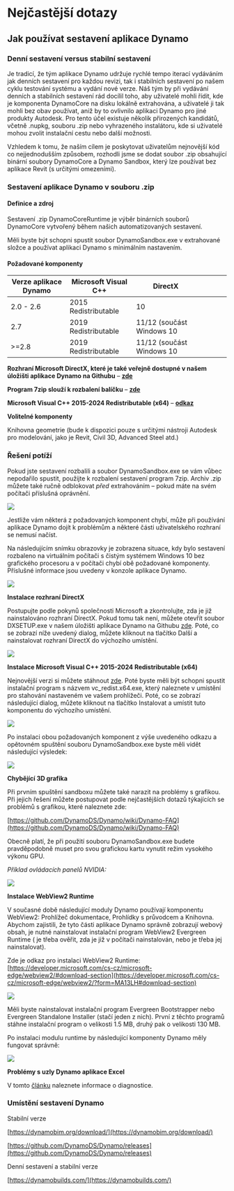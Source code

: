 # Nejčastější dotazy

## Jak používat sestavení aplikace Dynamo

### Denní sestavení versus stabilní sestavení

Je tradicí, že tým aplikace Dynamo udržuje rychlé tempo iterací vydáváním jak denních sestavení pro každou revizi, tak i stabilních sestavení po našem cyklu testování systému a vydání nové verze. Náš tým by při vydávání denních a stabilních sestavení rád docílil toho, aby uživatelé mohli řídit, kde je komponenta DynamoCore na disku lokálně extrahována, a uživatelé ji tak mohli bez obav používat, aniž by to ovlivnilo aplikaci Dynamo pro jiné produkty Autodesk. Pro tento účel existuje několik přirozených kandidátů, včetně .nupkg, souboru .zip nebo vyhrazeného instalátoru, kde si uživatelé mohou zvolit instalační cestu nebo další možnosti.

Vzhledem k tomu, že naším cílem je poskytovat uživatelům nejnovější kód co nejjednodušším způsobem, rozhodli jsme se dodat soubor .zip obsahující binární soubory DynamoCore a Dynamo Sandbox, který lze používat bez aplikace Revit (s určitými omezeními).

### Sestavení aplikace Dynamo v souboru .zip

#### Definice a zdroj

Sestavení .zip DynamoCoreRuntime je výběr binárních souborů DynamoCore vytvořený během našich automatizovaných sestavení.

Měli byste být schopni spustit soubor DynamoSandbox.exe v extrahované složce a používat aplikaci Dynamo s minimálním nastavením.

#### Požadované komponenty

| Verze aplikace Dynamo | Microsoft Visual C++ | DirectX                         |   |   |   |   |
|    --------------     | -------------------- | ------------------------------- | - | - | - | - | 
| 2.0 - 2.6             | 2015 Redistributable | 10                              |   |   |   |   | 
| 2.7                   | 2019 Redistributable | 11/12 (součást Windows 10       |   |   |   |   | 
| >=2.8                 | 2019 Redistributable | 11/12 (součást Windows 10       |   |   |   |   |

**Rozhraní Microsoft DirectX, které je také veřejně dostupné v našem úložišti aplikace Dynamo na Githubu** – [**zde**](https://github.com/DynamoDS/Dynamo/tree/master/tools/install/Extra/DirectX)

**Program 7zip slouží k rozbalení balíčku** – [**zde**](https://www.7-zip.org/download.html)

**Microsoft Visual C++ 2015-2024 Redistributable (x64)** – [**odkaz**](https://aka.ms/vs/17/release/vc_redist.x64.exe)

**Volitelné komponenty**

Knihovna geometrie (bude k dispozici pouze s určitými nástroji Autodesk pro modelování, jako je Revit, Civil 3D, Advanced Steel atd.)

### Řešení potíží

Pokud jste sestavení rozbalili a soubor DynamoSandbox.exe se vám vůbec nepodařilo spustit, použijte k rozbalení sestavení program 7zip. Archiv .zip můžete také ručně odblokovat _před_ extrahováním – pokud máte na svém počítači příslušná oprávnění.

![](images/a-7/dynamo-builds-1.png)

Jestliže vám některá z požadovaných komponent chybí, může při používání aplikace Dynamo dojít k problémům a některé části uživatelského rozhraní se nemusí načíst.

Na následujícím snímku obrazovky je zobrazena situace, kdy bylo sestavení rozbaleno na virtuálním počítači s čistým systémem Windows 10 bez grafického procesoru a v počítači chybí obě požadované komponenty. Příslušné informace jsou uvedeny v konzole aplikace Dynamo.

![](images/a-7/dynamo-builds-2.png)

**Instalace rozhraní DirectX**

Postupujte podle pokynů společnosti Microsoft a zkontrolujte, zda je již nainstalováno rozhraní DirectX. Pokud tomu tak není, můžete otevřít soubor DXSETUP.exe v našem úložišti aplikace Dynamo na Githubu [zde](https://github.com/DynamoDS/Dynamo/tree/master/tools/install/Extra/DirectX). Poté, co se zobrazí níže uvedený dialog, můžete kliknout na tlačítko Další a nainstalovat rozhraní DirectX do výchozího umístění.

![](images/a-7/dynamo-builds-3.png)

**Instalace Microsoft Visual C++ 2015-2024 Redistributable (x64)**

Nejnovější verzi si můžete stáhnout [zde](https://aka.ms/vs/17/release/vc_redist.x64.exe). Poté byste měli být schopni spustit instalační program s názvem vc_redist.x64.exe, který naleznete v umístění pro stahování nastaveném ve vašem prohlížeči. Poté, co se zobrazí následující dialog, můžete kliknout na tlačítko Instalovat a umístit tuto komponentu do výchozího umístění.

![](images/a-7/dynamo-builds-4.png)

Po instalaci obou požadovaných komponent z výše uvedeného odkazu a opětovném spuštění souboru DynamoSandbox.exe byste měli vidět následující výsledek:

![](images/a-7/dynamo-builds-5.png)

**Chybějící 3D grafika**

Při prvním spuštění sandboxu můžete také narazit na problémy s grafikou. Při jejich řešení můžete postupovat podle nejčastějších dotazů týkajících se problémů s grafikou, které naleznete zde:

[https://github.com/DynamoDS/Dynamo/wiki/Dynamo-FAQ](https://github.com/DynamoDS/Dynamo/wiki/Dynamo-FAQ)

Obecně platí, že při použití souboru DynamoSandbox.exe budete pravděpodobně muset pro svou grafickou kartu vynutit režim vysokého výkonu GPU.

_Příklad ovládacích panelů NVIDIA:_

![](images/a-7/dynamo-builds-6.png)

**Instalace WebView2 Runtime**

V současné době následující moduly Dynamo používají komponentu WebView2: Prohlížeč dokumentace, Prohlídky s průvodcem a Knihovna. Abychom zajistili, že tyto části aplikace Dynamo správně zobrazují webový obsah, je nutné nainstalovat instalační program WebView2 Evergreen Runtime ( je třeba ověřit, zda je již v počítači nainstalován, nebo je třeba jej nainstalovat).

Zde je odkaz pro instalaci WebView2 Runtime: [https://developer.microsoft.com/cs-cz/microsoft-edge/webview2/#download-section](https://developer.microsoft.com/cs-cz/microsoft-edge/webview2/?form=MA13LH#download-section)

![](images/a-7/dynamo-builds-7.png)

Měli byste nainstalovat instalační program Evergreen Bootstrapper nebo Evergreen Standalone Installer (stačí jeden z nich). První z těchto programů stáhne instalační program o velikosti 1.5 MB, druhý pak o velikosti 130 MB.

Po instalaci modulu runtime by následující komponenty Dynamo měly fungovat správně:

![](images/a-7/dynamo-builds-8.png)

**Problémy s uzly Dynamo aplikace Excel**

V tomto [článku](https://knowledge.autodesk.com/support/revit-products/troubleshooting/caas/sfdcarticles/sfdcarticles/Warning-Data-ImportExcel-operation-failed-Could-not-load-file-or-assembly-Microsoft-Office-Interop-Excel-when-running-the-Dynamo-script-in-Revit.html) naleznete informace o diagnostice.

### Umístění sestavení Dynamo

Stabilní verze

[https://dynamobim.org/download/](https://dynamobim.org/download/)

[https://github.com/DynamoDS/Dynamo/releases](https://github.com/DynamoDS/Dynamo/releases)

Denní sestavení a stabilní verze

[https://dynamobuilds.com/](https://dynamobuilds.com/)
